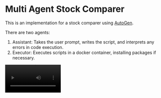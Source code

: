 # Multi Agent Stock Comparer
This is an implementation for a stock comparer using [AutoGen](https://github.com/microsoft/autogen/tree/main).

There are two agents:
1. Assistant: Takes the user prompt, writes the script, and interprets any errors in code execution.
2. Executor: Executes scripts in a docker container, installing packages if necessary.

<video src='https://youtu.be/ZbrF3raMwHA' width=180 />

This code is heavily inspired from the [quick start](https://microsoft.github.io/autogen/0.4.0.dev2//user-guide/core-user-guide/quickstart.html).

Demo: https://www.youtube.com/watch?v=ZbrF3raMwHA

## Run it yourself!
To run this yourself, you'll need an OpenAI API key. One invocation of the program should cost less than 1c.

```sh
export OPENAI_API_KEY="<your key>"
```

You'll also need to install autogen packages from pip.
```sh
pip install autogen-core==0.4.0.dev2 autogen-ext==0.4.0.dev2
```
